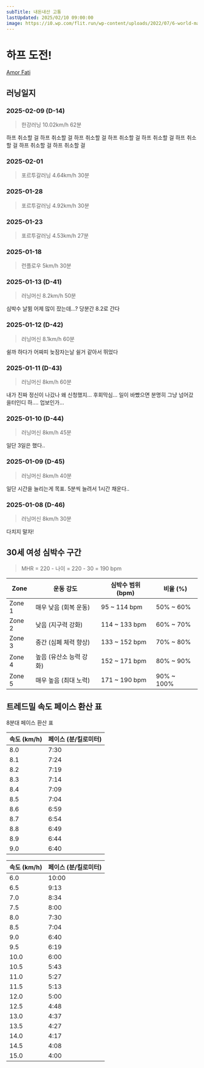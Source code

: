 ```yaml
---
subTitle: 내돈내산 고통
lastUpdated: 2025/02/10 09:00:00
image: https://i0.wp.com/flit.run/wp-content/uploads/2022/07/6-world-marathon.png?fit=800%2C500&ssl=1
---
```


# 하프 도전!

[Amor Fati](https://namu.wiki/w/%EC%95%84%EB%AA%A8%EB%A5%B4%20%ED%8C%8C%ED%8B%B0)

## 러닝일지

### 2025-02-09 (D-14)
> 한강러닝 10.02km/h 62분

하프 취소할 걸 하프 취소할 걸 하프 취소할 걸 하프 취소할 걸 하프 취소할 걸 하프 취소할 걸 하프 취소할 걸 하프 취소할 걸

### 2025-02-01
> 포르투갈러닝 4.64km/h 30분

### 2025-01-28
> 포르투갈러닝 4.92km/h 30분

### 2025-01-23
> 포르투갈러닝 4.53km/h 27분

### 2025-01-18
> 런플로우 5km/h 30분

### 2025-01-13 (D-41)
> 러닝머신 8.2km/h 50분

심박수 날뜀 어제 많이 잤는데...? 당분간 8.2로 간다

### 2025-01-12 (D-42)
> 러닝머신 8.1km/h 60분

쉴까 하다가 어짜피 늦잠자는날 쉴거 같아서 뛰었다

### 2025-01-11 (D-43)
> 러닝머신 8km/h 60분

내가 진짜 정신이 나갔나 왜 신청했지... 후회막심... 일이 바빴으면 분명히 그냥 넘어갔을터인디 하.... 업보인가...

### 2025-01-10 (D-44)
> 러닝머신 8km/h 45분

일단 3일은 했다..

### 2025-01-09 (D-45)
> 러닝머신 8km/h 40분

일단 시간을 늘리는게 목표. 5분씩 늘려서 1시간 채운다..

### 2025-01-08 (D-46)
> 러닝머신 8km/h 30분

다치지 말자!

## 30세 여성 심박수 구간

> MHR = 220 - 나이 = 220 - 30 = 190 bpm

| Zone     | 운동 강도              | 심박수 범위 (bpm)          | 비율 (%)            |
|----------|-----------------------|---------------------------|---------------------|
| Zone 1   | 매우 낮음 (회복 운동)   | 95 ~ 114 bpm             | 50% ~ 60%           |
| Zone 2   | 낮음 (지구력 강화)      | 114 ~ 133 bpm            | 60% ~ 70%           |
| Zone 3   | 중간 (심폐 체력 향상)   | 133 ~ 152 bpm            | 70% ~ 80%           |
| Zone 4   | 높음 (유산소 능력 강화) | 152 ~ 171 bpm            | 80% ~ 90%           |
| Zone 5   | 매우 높음 (최대 노력)   | 171 ~ 190 bpm            | 90% ~ 100%          |

## 트레드밀 속도 페이스 환산 표

8분대 페이스 환산 표

| 속도 (km/h) | 페이스 (분/킬로미터) |
|-------------|---------------------|
| 8.0         | 7:30               |
| 8.1         | 7:24               |
| 8.2         | 7:19               |
| 8.3         | 7:14               |
| 8.4         | 7:09               |
| 8.5         | 7:04               |
| 8.6         | 6:59               |
| 8.7         | 6:54               |
| 8.8         | 6:49               |
| 8.9         | 6:44               |
| 9.0         | 6:40               |

| 속도 (km/h) | 페이스 (분/킬로미터) |
|-------------|---------------------|
| 6.0         | 10:00               |
| 6.5         | 9:13                |
| 7.0         | 8:34                |
| 7.5         | 8:00                |
| 8.0         | 7:30                |
| 8.5         | 7:04                |
| 9.0         | 6:40                |
| 9.5         | 6:19                |
| 10.0        | 6:00                |
| 10.5        | 5:43                |
| 11.0        | 5:27                |
| 11.5        | 5:13                |
| 12.0        | 5:00                |
| 12.5        | 4:48                |
| 13.0        | 4:37                |
| 13.5        | 4:27                |
| 14.0        | 4:17                |
| 14.5        | 4:08                |
| 15.0        | 4:00                |



